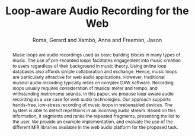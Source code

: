 --- 
  title: "Loop-aware Audio Recording for the Web" 
  abstract: "Music loops are audio recordings used as basic building blocks in many types of music. The use of pre-recorded loops facilitates engagement into music creation to users regardless of their background in music theory. Using online loop databases also affords simple collaboration and exchange. Hence, music loops are particularly attractive for web audio applications. However, traditional musical audio recording typically relies on complex DAW software. Recording loops usually requires consideration of musical meter and tempo, and withstanding metronome sounds. In this paper, we propose loop-aware audio recording as a use case for web audio technologies. Our approach supports hands-free, low-stress recording of music loops in webenabled devices. The system is able to detect repetitions in an incoming audio stream. Based on this information, it segments and ranks the repeated fragments, presenting the list to the user. We provide an example implementation, and evaluate the use of the different MIR libraries available in the web audio platform for the proposed task." 
  address: "London" 
  author: "Roma, Gerard and Xambó, Anna and Freeman, Jason" 
  booktitle: "Proceedings of the International Web Audio Conference" 
  editor: "Thalmann, Florian and Ewert, Sebastian" 
  month: "Proceedings of the International Web Audio Conference"
  pages: "" 
  publisher: "Queen Mary University of London" 
  series: "WAC '17"
  type: "Paper"  
  year: "2017" 
  id: "2017_25" 
  tags: year2017 
  pdflink: /_data/papers/pdf/2017/25.pdf
---